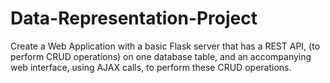# Data-Representation-Project

Create a Web Application with a basic Flask server that has a REST API, (to perform CRUD operations) on one database table, and an accompanying web interface, using AJAX calls, to perform these CRUD operations.


